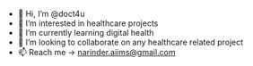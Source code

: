 - 👋 Hi, I’m @doct4u
- 👀 I’m interested in healthcare projects
- 🌱 I’m currently learning digital health
- 💞️ I’m looking to collaborate on any healthcare related project
- 📫 Reach me -> narinder.aiims@gmail.com

<!---
doct4u/doct4u is a ✨ special ✨ repository because its `README.md` (this file) appears on your GitHub profile.
You can click the Preview link to take a look at your changes.
--->
